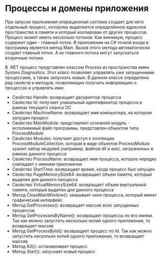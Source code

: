# Процессы и домены приложения
При запуске приложения операционная система создает для него отдельный процесс, которому выделяется определённое адресное пространство в памяти и который изолирован от других процессов. Процесс может иметь несколько потоков. Как минимум, процесс содержит один - главный поток. В приложении на C# точкой входа в программу является метод Main. Вызов этого метода автоматически создает главный поток. А из главного потока могут запускаться вторичные потоки.

В .NET процесс представлен классом Process из пространства имен System.Diagnostics. Этот класс позволяет управлять уже запущенными процессами, а также запускать новые. В данном классе определено ряд свойств и методов, позволяющих получать информацию о процессах и управлять ими:
+ Свойство Handle: возвращает дескриптор процесса
+ Свойство Id: получает уникальный идентификатор процесса в рамках текущего сеанса ОС
+ Свойство MachineName: возвращает имя компьютера, на котором запущен процесс
+ Свойство MainModule: представляет основной модуль - исполняемый файл программы, представлен объектом типа ProcessModule
+ Свойство Modules: получает доступ к коллекции ProcessModuleCollection, которая в виде объектов ProcessModule хранит набор модулей (например, файлов dll и exe), загруженных в рамках данного процесса
+ Свойство ProcessName: возвращает имя процесса, которое нередко совпадает с именем приложения
+ Свойство StartTime: возвращает время, когда процесс был запущен
+ Свойство PageMemorySize64: возвращает объем памяти, который выделен для данного процесса
+ Свойство VirtualMemorySize64: возвращает объем виртуальной памяти, который выделен для данного процесса
+ Метод CloseMainWindow(): закрывает окно процесса, который имеет графический интерфейс
+ Метод GetProcesses(): возвращает массив всех запущенных процессов
+ Метод GetProcessesByName(): возвращает процессы по его имени. Так как можно запустить несколько копий одного приложения, то возвращает массив
+ Метод GetProcessById(): возвращает процесс по Id. Так как можно запустить несколько копий одного приложения, то возвращает массив
+ Метод Kill(): останавливает процесс
+ Метод Start(): запускает новый процесс

